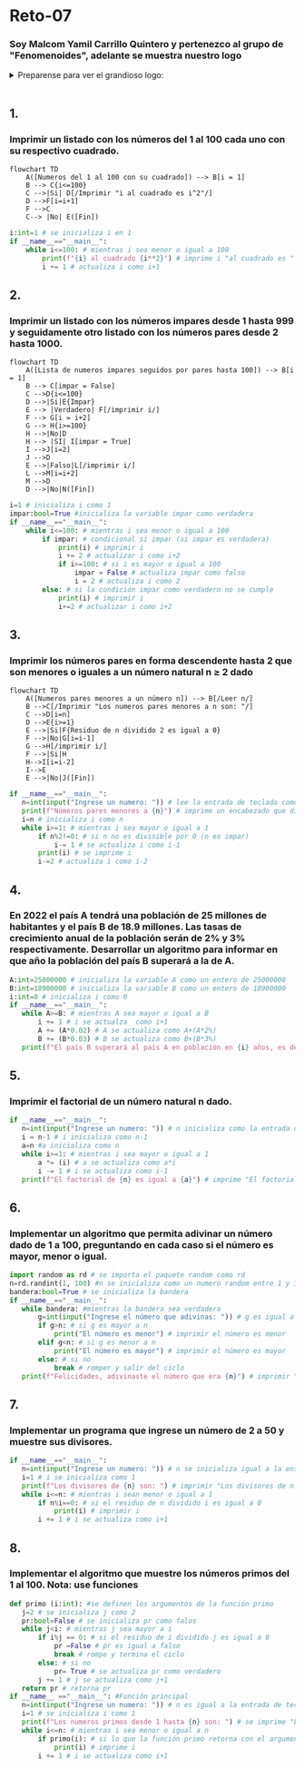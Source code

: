# Reto-07

### Soy Malcom Yamil Carrillo Quintero y pertenezco al grupo de "Fenomenoides", adelante se muestra nuestro logo
<details><summary>Preparense para ver el grandioso logo: </summary><p>
<div align='center'>
<figure> <img src="https://i.postimg.cc/NFbwf57S/logo-def.png" alt="Defensa Civil" width="400" height="auto"/></br>
<figcaption><b> "somos programadores, no diseñadores" </b></figcaption></figure>
</div>
</p></details><br>

## 1. 
### Imprimir un listado con los números del 1 al 100 cada uno con su respectivo cuadrado.
```mermaid
flowchart TD
    A([Numeros del 1 al 100 con su cuadrado]) --> B[i = 1]
    B --> C{i<=100}
    C -->|Si| D[/Imprimir "i al cuadrado es i^2"/]
    D -->F[i=i+1]
    F -->C
    C--> |No| E([Fin])
```

``` python
i:int=1 # se inicializa i en 1
if __name__=="__main__":
    while i<=100: # mientras i sea menor o igual a 100
        print(f"{i} al cuadrado {i**2}") # imprime i "al cuadrado es " i^2
        i += 1 # actualiza i como i+1
```

## 2.
### Imprimir un listado con los números impares desde 1 hasta 999 y seguidamente otro listado con los números pares desde 2 hasta 1000.

```mermaid
flowchart TD
    A([Lista de numeros impares seguidos por pares hasta 100]) --> B[i = 1]
    B --> C[impar = False]
    C -->D{i<=100}
    D -->|Si|E{Impar}
    E --> |Verdadero| F[/imprimir i/]
    F --> G[i = i+2]
    G --> H{i>=100}
    H -->|No|D
    H --> |SI| I[impar = True]
    I -->J[i=2]
    J -->D
    E -->|Falso|L[/imprimir i/]
    L -->M[i=i+2]
    M -->D
    D -->|No|N([Fin])
```

``` python
i=1 # inicializa i como 1
impar:bool=True #inicializa la variable impar como verdadera
if __name__=="__main__":
    while i<=100: # mientras i sea menor o igual a 100
        if impar: # condicional si impar (si impar es verdadera)
            print(i) # imprimir i 
            i += 2 # actualizar i como i+2
            if i>=100: # si i es mayor o igual a 100
                impar = False # actualiza impar como falso
                i = 2 # actualiza i como 2
        else: # si la condición impar como verdadero no se cumple
            print(i) # imprimir i
            i+=2 # actualizar i como i+2
```

## 3.
### Imprimir los números pares en forma descendente hasta 2 que son menores o iguales a un número natural n ≥ 2 dado

``` mermaid
flowchart TD
    A([Numeros pares menores a un número n]) --> B[/Leer n/]
    B -->C[/Imprimir "Los numeros pares menores a n son: "/]
    C -->D[i=n]
    D -->E{i>=1}
    E -->|Si|F{Residuo de n dividido 2 es igual a 0}
    F -->|No|G[i=i-1]
    G -->H[/imprimir i/]
    F -->|Si|H
    H-->I[i=i-2]
    I-->E
    E -->|No|J([Fin])
```

 ``` python
if __name__=="__main__":
    n=int(input("Ingrese un numero: ")) # lee la entrada de teclado como n
    print(f"Números pares menores a {n}") # imprime un encabezado que dice "Numeros pares menores a " n
    i=n # inicializa i como n
    while i>=1: # mientras i sea mayor o igual a 1
        if n%2!=0: # si n no es divisible por 0 (n es impar)
            i-= 1 # se actualiza i como i-1
        print(i) # se imprime i
        i-=2 # actualiza i como i-2

```

## 4.
### En 2022 el país A tendrá una población de 25 millones de habitantes y el país B de 18.9 millones. Las tasas de crecimiento anual de la población serán de 2% y 3% respectivamente. Desarrollar un algoritmo para informar en que año la población del país B superará a la de A.

 ``` python
A:int=25000000 # inicializa la variable A como un entero de 25000000
B:int=18900000 # inicializa la variable B como un entero de 18900000
i:int=0 # inicializa i como 0
if __name__=="__main__":
    while A>=B: # mientras A sea mayor o igual a B
        i += 1 # i se actualza  como i+1
        A += (A*0.02) # A se actualiza como A+(A*2%)
        B += (B*0.03) # B se actualiza como B+(B*3%)
    print(f"El país B superará al país A en población en {i} años, es decir en {2022+i}") # imprimir "El país B superará al país A en población en i años, es decir en 2022+i"


```

## 5.
### Imprimir el factorial de un número natural n dado.
 ``` python
if __name__=="__main__":
    n=int(input("Ingrese un numero: ")) # n inicializa como la entrada de teclado
    i = n-1 # i inicializa como n-1
    a=n #a inicializa como n
    while i>=1: # mientras i sea mayor o igual a 1
        a *= (i) # a se actualiza como a*i
        i -= 1 # i se actualiza como i-1
    print(f"El factorial de {n} es igual a {a}") # imprime "El factorial de n es igual a a"
```

## 6.
### Implementar un algoritmo que permita adivinar un número dado de 1 a 100, preguntando en cada caso si el número es mayor, menor o igual.
 ``` python
import random as rd # se importa el paquete random como rd
n=rd.randint(1, 100) #n se inicializa como un numero random entre 1 y 100
bandera:bool=True # se inicializa la bandera
if __name__=="__main__":
    while bandera: #mientras la bandera sea verdadera
        g=int(input("Ingrese el número que adivinas: ")) # g es igual a la entrada por teclado
        if g>n: # si g es mayor a n
            print("El número es menor") # imprimir el número es menor
        elif g<n: # si g es menor a n
            print("El número es mayor") # imprimir el número es mayor
        else: # si no
            break # romper y salir del ciclo
    print(f"Felicidades, adivinaste el número que era {n}") # imprimir "Felicidades, adivinaste el número que era n"
```

## 7.
### Implementar un programa que ingrese un número de 2 a 50 y muestre sus divisores.
 ``` python
if __name__=="__main__":
    n=int(input("Ingrese un numero: ")) # n se inicializa igual a la entrada por teclado
    i=1 # i se inicializa como 1
    print(f"Los divisores de {n} son: ") # imprimir "Los divisores de n son: "
    while i<=n: # mientras i sean menor o igual a 1
        if n%i==0: # si el residuo de n dividido i es igual a 0
            print(i) # imprimir i
        i += 1 # i se actualiza como i+1
```

## 8.
### Implementar el algoritmo que muestre los números primos del 1 al 100. Nota: use funciones

 ``` python
def primo (i:int): #se definen los argumentos de la función primo
    j=2 # se inicializa j como 2
    pr:bool=False # se inicializa pr como falos
    while j<i: # mientras j sea mayor a i
        if i%j == 0: # si el residuo de i dividido j es igual a 0
            pr =False # pr es igual a falso
            break # rompe y termina el ciclo
        else: # si no
            pr= True # se actualiza pr como verdadero
        j += 1 # j se actualiza como j+1
    return pr # retorna pr
if __name__ =="__main__": #Función principal
    n=int(input("Ingrese un numero: ")) # n es igual a la entrada de teclado
    i=1 # se inicializa i como 1
    print(f"Los numeros primos desde 1 hasta {n} son: ") # se imprime "Los numeros primos desde 1 hasta n son: "
    while i<=n: # mientras i sea menor o igual a n
        if primo(i): # si lo que la función primo retorna con el argumento i es verdadero
            print(i) # imprime i
        i += 1 # i se actualiza como i+1
```
